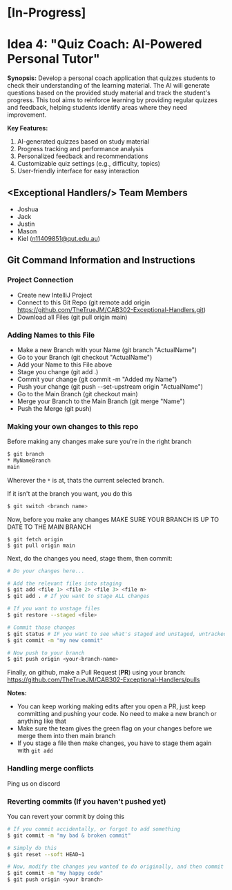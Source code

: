 # [In-Progress]
# Idea 4: "Quiz Coach: AI-Powered Personal Tutor"
**Synopsis:** Develop a personal coach application that quizzes students to check their understanding of the learning material. The AI will generate questions based on the provided study material and track the student's progress. This tool aims to reinforce learning by providing regular quizzes and feedback, helping students identify areas where they need improvement.

**Key Features:**
1. AI-generated quizzes based on study material
2. Progress tracking and performance analysis
3. Personalized feedback and recommendations
4. Customizable quiz settings (e.g., difficulty, topics)
5. User-friendly interface for easy interaction

## \<Exceptional Handlers/> Team Members
- Joshua
- Jack
- Justin
- Mason
- Kiel (n11409851@qut.edu.au)

## Git Command Information and Instructions
### Project Connection
- Create new IntelliJ Project
- Connect to this Git Repo (git remote add origin https://github.com/TheTrueJM/CAB302-Exceptional-Handlers.git)
- Download all Files (git pull origin main)

### Adding Names to this File
- Make a new Branch with your Name (git branch "ActualName")
- Go to your Branch (git checkout "ActualName") 
- Add your Name to this File above
- Stage you change (git add .)
- Commit your change (git commit -m "Added my Name")
- Push your change (git push --set-upstream origin "ActualName")
- Go to the Main Branch (git checkout main)
- Merge your Branch to the Main Branch (git merge "Name")
- Push the Merge (git push)

### Making your own changes to this repo
Before making any changes make sure you're in the right branch
```bash
$ git branch
* MyNameBranch 
main
```
Wherever the `*` is at, thats the current selected branch.

If it isn't at the branch you want, you do this
```bash
$ git switch <branch name>
```

Now, before you make any changes MAKE SURE YOUR BRANCH IS UP TO DATE TO THE MAIN BRANCH
```
$ git fetch origin
$ git pull origin main
```

Next, do the changes you need, stage them, then commit:
```bash
# Do your changes here...

# Add the relevant files into staging
$ git add <file 1> <file 2> <file 3> <file n>
$ git add . # If you want to stage ALL changes

# If you want to unstage files
$ git restore --staged <file>

# Commit those changes
$ git status # IF you want to see what's staged and unstaged, untracked files
$ git commit -m "my new commit"

# Now push to your branch
$ git push origin <your-branch-name>
```

Finally, on github, make a Pull Request (**PR**) using your branch: https://github.com/TheTrueJM/CAB302-Exceptional-Handlers/pulls

**Notes:**
- You can keep working making edits after you open a PR, just keep committing and pushing your code. No need to make a new branch or anything like that
- Make sure the team gives the green flag on your changes before we merge them into then main branch
- If you stage a file then make changes, you have to stage them again with `git add`

### Handling merge conflicts
Ping us on discord

### Reverting commits (If you haven't pushed yet)
You can revert your commit by doing this
```bash
# If you commit accidentally, or forgot to add something
$ git commit -m "my bad & broken commit"

# Simply do this
$ git reset --soft HEAD~1

# Now, modify the changes you wanted to do originally, and then commit
$ git commit -m "my happy code"
$ git push origin <your branch>
```
